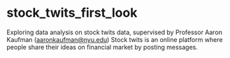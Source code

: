 # stock_twits_first_look
Exploring data analysis on stock twits data, supervised by Professor Aaron Kaufman (aaronkaufman@nyu.edu)
Stock twits is an online platform where people share their ideas on financial market by posting messages.
